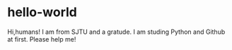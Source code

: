 # hello-world

Hi,humans!
I am from SJTU and a gratude.
I am studing Python and Github at first. 
Please help me!
